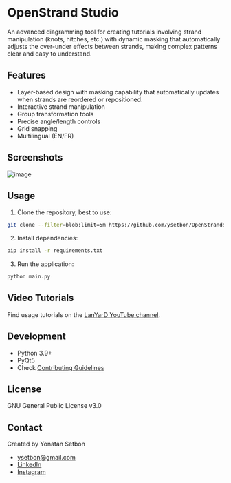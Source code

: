 # OpenStrand Studio

An advanced diagramming tool for creating tutorials involving strand manipulation (knots, hitches, etc.)
with dynamic masking that automatically adjusts the over-under effects between strands, 
making complex patterns clear and easy to understand.


## Features

- Layer-based design with masking capability that automatically updates when strands are reordered or repositioned.
- Interactive strand manipulation 
- Group transformation tools
- Precise angle/length controls
- Grid snapping
- Multilingual (EN/FR)

## Screenshots

![image](https://github.com/user-attachments/assets/ee0749e1-2ad0-4ea2-b9d9-5e2892b1dcd7)


## Usage

1. Clone the repository, best to use:
```bash
git clone --filter=blob:limit=5m https://github.com/ysetbon/OpenStrandStudio /e/githubFiles/OpenStrandStudio
```

2. Install dependencies:
```bash
pip install -r requirements.txt
```

3. Run the application:
```bash
python main.py
```

## Video Tutorials

Find usage tutorials on the [LanYarD YouTube channel](https://www.youtube.com/@1anya7d).

## Development

- Python 3.9+
- PyQt5
- Check [Contributing Guidelines](CONTRIBUTING.md)

## License

GNU General Public License v3.0

## Contact

Created by Yonatan Setbon
- ysetbon@gmail.com
- [LinkedIn](https://www.linkedin.com/in/yonatan-setbon-4a980986/)
- [Instagram](https://www.instagram.com/ysetbon/)
